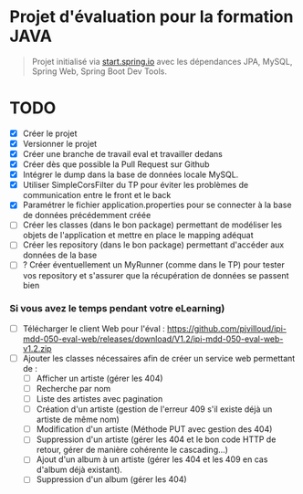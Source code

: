 # Projet d'évaluation pour la formation JAVA

> Projet initialisé via [start.spring.io](https://start.spring.io/) avec les dépendances JPA, MySQL, Spring Web, Spring Boot Dev Tools.

> 

# TODO

- [x] Créer le projet
- [x] Versionner le projet
- [x] Créer une branche de travail eval et travailler dedans
- [x] Créer dès que possible la Pull Request sur Github
- [x] Intégrer le dump dans la base de données locale MySQL.
- [x] Utiliser SimpleCorsFilter du TP pour éviter les problèmes de communication entre le front et le back
- [x] Paramétrer le fichier application.properties pour se connecter à la base de données précédemment créée 
- [ ] Créer les classes (dans le bon package) permettant de modéliser les objets de l'application et mettre en place le mapping adéquat
- [ ] Créer les repository (dans le bon package) permettant d'accéder aux données de la base
- [ ] ? Créer éventuellement un MyRunner (comme dans le TP) pour tester vos repository et s'assurer que la récupération de données se passent bien

### Si vous avez le temps pendant votre eLearning)

- [ ] Télécharger le client Web pour l'éval : https://github.com/pjvilloud/ipi-mdd-050-eval-web/releases/download/V1.2/ipi-mdd-050-eval-web-v1.2.zip
- [ ] Ajouter les classes nécessaires afin de créer un service web permettant de :
    - [ ] Afficher un artiste (gérer les 404)
    - [ ] Recherche par nom
    - [ ] Liste des artistes avec pagination
    - [ ] Création d'un artiste (gestion de l'erreur 409 s'il existe déjà un artiste de même nom)
    - [ ] Modification d'un artiste (Méthode PUT avec gestion des 404)
    - [ ] Suppression d'un artiste (gérer les 404 et le bon code HTTP de retour, gérer de manière cohérente le cascading...)
    - [ ] Ajout d'un album à un artiste (gérer les 404 et les 409 en cas d'album déjà existant).
    - [ ] Suppression d'un album (gérer les 404)